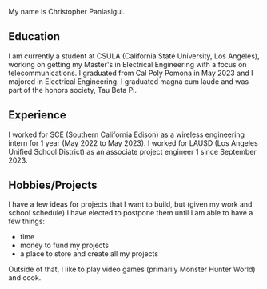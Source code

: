 My name is Christopher Panlasigui.

## Education
I am currently a student at CSULA (California State University, Los Angeles), working on getting my Master's in Electrical Engineering with a focus on telecommunications.
I graduated from Cal Poly Pomona in May 2023 and I majored in Electrical Engineering. I graduated magna cum laude and was part of the honors society, Tau Beta Pi.

## Experience
I worked for SCE (Southern California Edison) as a wireless engineering intern for 1 year (May 2022 to May 2023).
I worked for LAUSD (Los Angeles Unified School District) as an associate project engineer 1 since September 2023.

## Hobbies/Projects
I have a few ideas for projects that I want to build, but (given my work and school schedule) I have elected to postpone them until I am able to have a few things:
- time
- money to fund my projects
- a place to store and create all my projects

Outside of that, I like to play video games (primarily Monster Hunter World) and cook.
